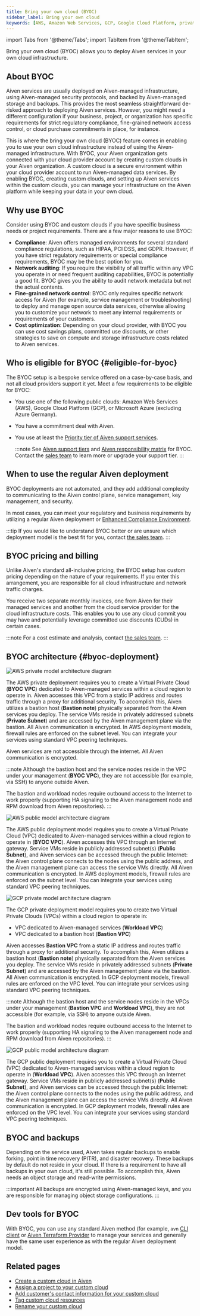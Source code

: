 ```yaml
---
title: Bring your own cloud (BYOC)
sidebar_label: Bring your own cloud
keywords: [AWS, Amazon Web Services, GCP, Google Cloud Platform, private deployment, public deployment]
---
```


import Tabs from '@theme/Tabs';
import TabItem from '@theme/TabItem';

Bring your own cloud (BYOC) allows you to deploy Aiven services in your own cloud infrastructure.

## About BYOC

Aiven services are usually deployed on Aiven-managed infrastructure,
using Aiven-managed security protocols, and backed by Aiven-managed
storage and backups. This provides the most seamless straightforward
de-risked approach to deploying Aiven services. However, you might need
a different configuration if your business, project, or organization has
specific requirements for strict regulatory compliance, fine-grained
network access control, or cloud purchase commitments in place, for
instance.

This is where the bring your own cloud (BYOC) feature comes in enabling
you to use your own cloud infrastructure instead of using the
Aiven-managed infrastructure. With BYOC, your Aiven organization gets
connected with your cloud provider account by creating custom clouds in
your Aiven organization. A custom cloud is a secure environment within
your cloud provider account to run Aiven-managed data services. By
enabling BYOC, creating custom clouds, and setting up Aiven services
within the custom clouds, you can manage your infrastructure on the
Aiven platform while keeping your data in your own cloud.

## Why use BYOC

Consider using BYOC and custom clouds if you have specific business
needs or project requirements. There are a few major reasons to use
BYOC:

-   **Compliance**: Aiven offers managed environments for several
    standard compliance regulations, such as HIPAA, PCI DSS, and GDPR.
    However, if you have strict regulatory requirements or special
    compliance requirements, BYOC may be the best option for you.
-   **Network auditing**: If you require the visibility of all traffic
    within any VPC you operate in or need frequent auditing
    capabilities, BYOC is potentially a good fit. BYOC gives you the
    ability to audit network metadata but not the actual contents.
-   **Fine-grained network control**: BYOC only requires specific
    network access for Aiven (for example, service management or
    troubleshooting) to deploy and manage open source data services,
    otherwise allowing you to customize your network to meet any
    internal requirements or requirements of your customers.
-   **Cost optimization**: Depending on your cloud provider, with BYOC
    you can use cost savings plans, committed use discounts, or other
    strategies to save on compute and storage infrastructure costs
    related to Aiven services.

## Who is eligible for BYOC {#eligible-for-byoc}

The BYOC setup is a bespoke service offered on a case-by-case basis, and
not all cloud providers support it yet. Meet a few requirements to be eligible for BYOC:

-   You use one of the following public clouds: Amazon Web Services
    (AWS), Google Cloud Platform (GCP), or Microsoft Azure (excluding
    Azure Germany).
-   You have a commitment deal with Aiven.
-   You use at least the [Priority tier of Aiven support
    services](https://aiven.io/support-services).

    :::note
    See [Aiven support tiers](https://aiven.io/support-services) and
    [Aiven responsibility matrix](https://aiven.io/responsibility-matrix) for BYOC. Contact
    the [sales team](mailto:sales@aiven.io) to learn more or upgrade your support tier.
    :::

## When to use the regular Aiven deployment

BYOC deployments are not automated, and they add additional complexity
to communicating to the Aiven control plane, service management, key
management, and security.

In most cases, you can meet your regulatory and business requirements by
utilizing a regular Aiven deployment or
[Enhanced Compliance Environment](/docs/platform/concepts/enhanced-compliance-env).

:::tip
If you would like to understand BYOC better or are unsure which
deployment model is the best fit for you, contact [the sales team](mailto:sales@aiven.io).
:::

## BYOC pricing and billing

Unlike Aiven's standard all-inclusive pricing, the BYOC setup has
custom pricing depending on the nature of your requirements. If you
enter this arrangement, you are responsible for all cloud infrastructure
and network traffic charges.

You receive two separate monthly invoices, one from Aiven for their
managed services and another from the cloud service provider for the
cloud infrastructure costs. This enables you to use any cloud commit you
may have and potentially leverage committed use discounts (CUDs) in
certain cases.

:::note
For a cost estimate and analysis, contact [the sales team](mailto:sales@aiven.io).
:::

## BYOC architecture {#byoc-deployment}

<Tabs groupId="group1">
<TabItem value="1" label="AWS private" default>

![AWS private model architecture diagram](/images/content/platform/concepts/byoc-aws-priv-arch.png)

The AWS private deployment requires you to create a Virtual Private Cloud
(**BYOC VPC**) dedicated to Aiven-managed services within a cloud region to operate in.
Aiven accesses this VPC from a static IP address and routes
traffic through a proxy for additional security. To accomplish this, Aiven
utilizes a bastion host (**Bastion note**) physically separated from the Aiven services
you deploy. The service VMs reside in privately addressed subnets (**Private Subnet**)
and are accessed by the Aiven management plane via the bastion. All Aiven communication is
encrypted. In AWS deployment models, firewall rules are enforced on the subnet level. You
can integrate your services using standard VPC peering techniques.

Aiven services are not accessible through the internet. All Aiven communication is encrypted.

:::note
Although the bastion host and the service nodes reside in the VPC under
your management (**BYOC VPC**), they are not accessible (for example, via SSH) to anyone
outside Aiven.

The bastion and workload nodes require outbound access to the Internet
to work properly (supporting HA signaling to the Aiven management node and RPM download
from Aiven repositories).
:::

</TabItem>
<TabItem value="2" label="AWS public">

![AWS public model architecture diagram](/images/content/platform/concepts/byoc-aws-pub-arch.png)

The AWS public deployment model requires you to create a Virtual Private Cloud (VPC)
dedicated to Aiven-managed services within a cloud region to operate in (**BYOC VPC**).
Aiven accesses this VPC through an Internet gateway. Service VMs reside in publicly
addressed subnet(s) (**Public Subnet**), and Aiven services can be accessed
through the public Internet: the Aiven control plane connects to the nodes
using the public address, and the Aiven management plane can access the service VMs
directly. All Aiven communication is encrypted. In AWS deployment models, firewall rules
are enforced on the subnet level. You can integrate your services using standard VPC
peering techniques.

</TabItem>
<TabItem value="3" label="GCP private">

![GCP private model architecture diagram](/images/content/platform/concepts/byoc-gcp-priv-arch.png)

The GCP private deployment model requires you to create two Virtual Private Clouds (VPCs)
within a cloud region to operate in:

-  VPC dedicated to Aiven-managed services (**Workload VPC**)
-  VPC dedicated to a bastion host (**Bastion VPC**)

Aiven accesses **Bastion VPC** from a static IP address and routes
traffic through a proxy for additional security. To accomplish this, Aiven
utilizes a bastion host (**Bastion note**) physically separated from the Aiven services
you deploy. The service VMs reside in privately addressed subnets (**Private Subnet**)
and are accessed by the Aiven management plane via the bastion. All Aiven communication is
encrypted. In GCP deployment models, firewall rules are enforced on the VPC level.
You can integrate your services using standard VPC peering techniques.

:::note
Although the bastion host and the service nodes reside in the VPCs under
your management (**Bastion VPC** and **Workload VPC**), they are not accessible
(for example, via SSH) to anyone outside Aiven.

The bastion and workload nodes require outbound access to the Internet
to work properly (supporting HA signaling to the Aiven management node and RPM download
from Aiven repositories).
:::

</TabItem>
<TabItem value="4" label="GCP public">

![GCP public model architecture diagram](/images/content/platform/concepts/byoc-gcp-pub-arch.png)

The GCP public deployment requires you to create a Virtual Private Cloud (VPC)
dedicated to Aiven-managed services within a cloud region to operate in (**Workload VPC**).
Aiven accesses this VPC through an Internet gateway. Service VMs reside in publicly
addressed subnet(s) (**Public Subnet**), and Aiven services can be accessed
through the public Internet: the Aiven control plane connects to the nodes
using the public address, and the Aiven management plane can access the service VMs
directly. All Aiven communication is encrypted. In GCP deployment models, firewall
rules are enforced on the VPC level. You can integrate your services using standard VPC
peering techniques.

</TabItem>
</Tabs>

## BYOC and backups

Depending on the service used, Aiven takes regular backups to enable
forking, point in time recovery (PITR), and disaster recovery. These
backups by default do not reside in your cloud. If there is a
requirement to have all backups in your own cloud, it's still possible.
To accomplish this, Aiven needs an object storage and read-write
permissions.

:::important
All backups are encrypted using Aiven-managed keys, and you are
responsible for managing object storage configurations.
:::

## Dev tools for BYOC

With BYOC, you can use any standard Aiven method (for example,
 `avn` [CLI client](/docs/tools/cli) or [Aiven Terraform Provider](/docs/tools/terraform)
 to manage your services and generally have the same user experience as with the regular
 Aiven deployment model.

## Related pages

-   [Create a custom cloud in Aiven](/docs/platform/howto/byoc/create-custom-cloud)
-   [Assign a project to your custom cloud](/docs/platform/howto/byoc/assign-project-custom-cloud)
-   [Add customer's contact information for your custom cloud](/docs/platform/howto/byoc/add-customer-info-custom-cloud)
-   [Tag custom cloud resources](/docs/platform/howto/byoc/tag-custom-cloud-resources)
-   [Rename your custom cloud](/docs/platform/howto/byoc/rename-custom-cloud)
